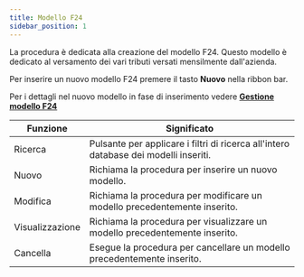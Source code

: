```yaml
---
title: Modello F24
sidebar_position: 1
---
```


La procedura è dedicata alla creazione del modello F24. Questo modello è dedicato al versamento dei vari tributi versati mensilmente dall'azienda.

Per inserire un nuovo modello F24 premere il tasto **Nuovo** nella ribbon bar.

Per i dettagli nel nuovo modello in fase di inserimento vedere [**Gestione modello F24**](/docs/finance-area/professional-men/procedures/model-f24/f24-management)



| Funzione | Significato |
| --- | --- |
| Ricerca | Pulsante per applicare i filtri di ricerca all'intero database dei modelli inseriti. |
| Nuovo | Richiama la procedura per inserire un nuovo modello. |
| Modifica | Richiama la procedura per modificare un modello precedentemente inserito. |
| Visualizzazione | Richiama la procedura per visualizzare un modello precedentemente inserito. |
| Cancella | Esegue la procedura per cancellare un modello precedentemente inserito. |






